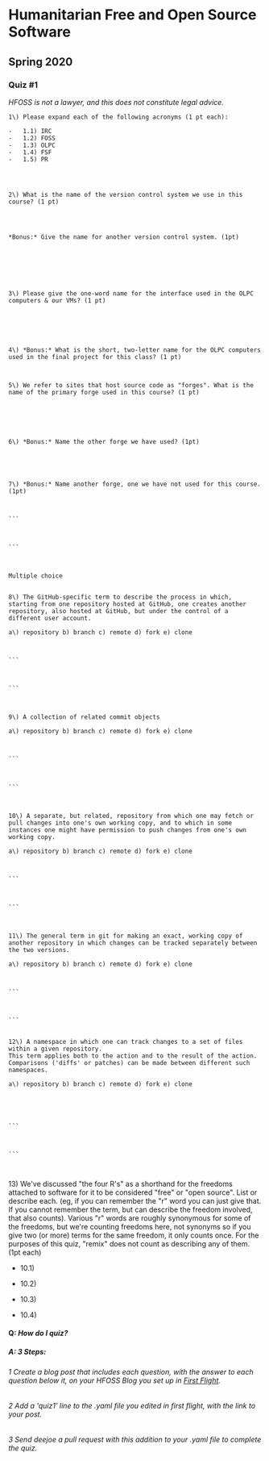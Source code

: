 Humanitarian Free and Open Source Software
==========================================

Spring 2020
-----------

### Quiz \#1

*HFOSS is not a lawyer, and this does not constitute legal advice.*

```
1\) Please expand each of the following acronyms (1 pt each):

-   1.1) IRC
-   1.2) FOSS
-   1.3) OLPC
-   1.4) FSF
-   1.5) PR




```

```
2\) What is the name of the version control system we use in this course? (1 pt)




```



```
*Bonus:* Give the name for another version control system. (1pt)





```



```


3\) Please give the one-word name for the interface used in the OLPC computers & our VMs? (1 pt)




```



```


4\) *Bonus:* What is the short, two-letter name for the OLPC computers used in the final project for this class? (1 pt)



```



```
5\) We refer to sites that host source code as "forges". What is the name of the primary forge used in this course? (1 pt)




```



```


6\) *Bonus:* Name the other forge we have used? (1pt)


```



````



7\) *Bonus:* Name another forge, one we have not used for this course. (1pt)



```



```



Multiple choice


8\) The GitHub-specific term to describe the process in which, starting from one repository hosted at GitHub, one creates another repository, also hosted at GitHub, but under the control of a different user account.

a\) repository b) branch c) remote d) fork e) clone



```



```



9\) A collection of related commit objects

a\) repository b) branch c) remote d) fork e) clone



```



```



10\) A separate, but related, repository from which one may fetch or pull changes into one's own working copy, and to which in some instances one might have permission to push changes from one's own working copy.

a\) repository b) branch c) remote d) fork e) clone



```



```



11\) The general term in git for making an exact, working copy of another repository in which changes can be tracked separately between the two versions.

a\) repository b) branch c) remote d) fork e) clone



```



```


12\) A namespace in which one can track changes to a set of files within a given repository. 
This term applies both to the action and to the result of the action. 
Comparisons ('diffs' or patches) can be made between different such namespaces.

a\) repository b) branch c) remote d) fork e) clone





```



```



````



13\) We've discussed "the four R's" as a shorthand for the freedoms
attached to software for it to be considered "free" or "open source".
List or describe each. (eg, if you can remember the "r" word you can
just give that. If you cannot remember the term, but can describe the
freedom involved, that also counts). Various "r" words are roughly
synonymous for some of the freedoms, but we're counting freedoms here,
not synonyms so if you give two (or more) terms for the same freedom, it
only counts once. For the purposes of this quiz, "remix" does not count
as describing any of them. (1pt each)

-   10.1)




-   10.2)




-   10.3)




-   10.4)


#### Q: *How do I quiz?*

##### A: *3 Steps:*


###### 1 Create a blog post that includes each question, with the answer to each question below it, on your HFOSS Blog you set up in [*First Flight*](/hw/firstflight).
###### 2 Add a 'quiz1' line to the .yaml file you edited in first flight, with the link to your post.
###### 3 Send deejoe a pull request with this addition to your .yaml file to complete the quiz.


